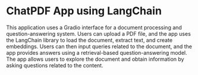# ChatPDF App using LangChain
This application uses a Gradio interface for a document processing and question-answering system. Users can upload a PDF file, and the app uses the LangChain library to load the document, extract text, and create embeddings. Users can then input queries related to the document, and the app provides answers using a retrieval-based question-answering model. The app allows users to explore the document and obtain information by asking questions related to the content.
